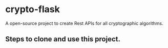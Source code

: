 # crypto-flask

A open-source project to create Rest APIs for all cryptographic algorithms.

## Steps to clone and use this project.

